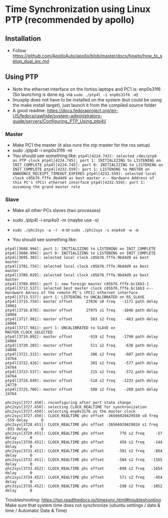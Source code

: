 
# Time Synchronization using Linux PTP (recommended by apollo)

## Installation

* Follow https://github.com/ApolloAuto/apollo/blob/master/docs/howto/how_to_setup_dual_ipc.md

## Using PTP 
* Note the ethernet interface on the fortiss laptops and PC1 is: enp0s31f6 (So launching is done eg. via `sudo ./ptp4l -i enp0s31f6 -m`)
* linuxptp does not have to be installed on the system (but could be using the make install target), just launch it from the compiled source folder
* A good readme: https://docs.fedoraproject.org/en-US/fedora/rawhide/system-administrators-guide/servers/Configuring_PTP_Using_ptp4l/ 


### Master

* Make PC1 the master (it also runs the ntp master for the ros setup)
* sudo ./ptp4l -i enp0s31f6 -m
* You should see something like:
`
ptp4l[4224.743]: selected /dev/ptp0 as PTP clock
ptp4l[4224.745]: port 1: INITIALIZING to LISTENING on INIT_COMPLETE
ptp4l[4224.745]: port 0: INITIALIZING to LISTENING on INIT_COMPLETE
ptp4l[4232.559]: port 1: LISTENING to MASTER on ANNOUNCE_RECEIPT_TIMEOUT_EXPIRES
ptp4l[4232.559]: selected local clock c85b76.fffe.9bd4d9 as best master <-- Hardware Address of this PC's (PC1) ethernet interface
ptp4l[4232.559]: port 1: assuming the grand master role
`

### Slave

* Make all other PCs slaves (two processes)
* sudo ./ptp4l -i enp4s0 -m (maybe use -s)
* `sudo ./phc2sys -a -r -m` or `sudo ./phc2sys -s enp4s0 -w -m`


* You should see something like:
```
ptp4l[3688.994]: port 1: INITIALIZING to LISTENING on INIT_COMPLETE
ptp4l[3688.994]: port 0: INITIALIZING to LISTENING on INIT_COMPLETE
ptp4l[3695.303]: selected local clock c85b76.fffe.9bd4d9 as best master
ptp4l[3701.754]: selected local clock c85b76.fffe.9bd4d9 as best master
ptp4l[3709.029]: selected local clock c85b76.fffe.9bd4d9 as best master
ptp4l[3709.093]: port 1: new foreign master c85b76.fffe.bc16b3-1
ptp4l[3713.537]: selected best master clock c85b76.fffe.bc16b3 <-- Hardware Adress of the remote PC's (PC1) ethernet interface
ptp4l[3713.537]: port 1: LISTENING to UNCALIBRATED on RS_SLAVE
ptp4l[3715.759]: master offset      27836 s0 freq   -1171 path delay     24961
ptp4l[3716.870]: master offset      27975 s1 freq   -1046 path delay     24904
ptp4l[3717.981]: master offset        583 s2 freq    -463 path delay     24904
ptp4l[3717.981]: port 1: UNCALIBRATED to SLAVE on MASTER_CLOCK_SELECTED
ptp4l[3719.092]: master offset       -919 s2 freq   -1790 path delay     24904
ptp4l[3720.203]: master offset        511 s2 freq    -636 path delay     24848
ptp4l[3721.315]: master offset        386 s2 freq    -607 path delay     24764
ptp4l[3722.426]: master offset        301 s2 freq    -577 path delay     24764
ptp4l[3723.537]: master offset        215 s2 freq    -572 path delay     24764
ptp4l[3724.649]: master offset       -510 s2 freq   -1233 path delay     24779
ptp4l[3725.760]: master offset        588 s2 freq    -288 path delay     24764
```

```
phc2sys[3727.450]: reconfiguring after port state change
phc2sys[3727.450]: selecting CLOCK_REALTIME for synchronization
phc2sys[3727.450]: selecting enp0s31f6 as the master clock
phc2sys[3727.450]: CLOCK_REALTIME phc offset -36566920429550 s0 freq    -559 delay      0
phc2sys[3728.451]: CLOCK_REALTIME phc offset -36566920429824 s1 freq    -833 delay      0
phc2sys[3729.451]: CLOCK_REALTIME phc offset       776 s2 freq     -57 delay      0
phc2sys[3730.451]: CLOCK_REALTIME phc offset       456 s2 freq    -144 delay      0
phc2sys[3731.451]: CLOCK_REALTIME phc offset      -391 s2 freq    -854 delay      0
phc2sys[3732.451]: CLOCK_REALTIME phc offset      -584 s2 freq   -1165 delay      0
phc2sys[3733.452]: CLOCK_REALTIME phc offset      -898 s2 freq   -1654 delay      0
phc2sys[3734.452]: CLOCK_REALTIME phc offset       571 s2 freq    -454 delay      0
phc2sys[3735.452]: CLOCK_REALTIME phc offset      -198 s2 freq   -1052 delay      0
```

Troubleshooting: https://tsn.readthedocs.io/timesync.html#troubleshooting
Make sure that system time does not synchronize (ubuntu settings / date & time / Automatic Date & Time)
